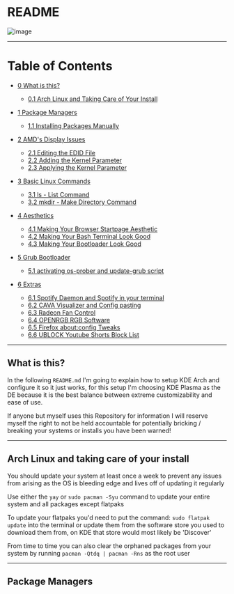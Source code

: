 # README

 ![image](https://github.com/martinjrrr/Linux.dots/assets/91160845/53385f31-888a-4382-b733-c601e667a98d)

_____________________________________________________________________________________


# Table of Contents

- [0 What is this?](https://github.com/martinjrrr/README/blob/main/README.md#arch-linux-and-taking-care-of-your-install)
  - [0.1 Arch Linux and Taking Care of Your Install](https://github.com/martinjrrr/README/blob/main/README.md#arch-linux-and-taking-care-of-your-install)

- [1 Package Managers](#1-packages)
  - [1.1 Installing Packages Manually](#12-installing-packages-manually)

- [2 AMD's Display Issues](#2-amds-display-issues)
  - [2.1 Editing the EDID File](#21-editing-the-edid-file)
  - [2.2 Adding the Kernel Parameter](#22-adding-the-kernel-parameter)
  - [2.3 Applying the Kernel Parameter](#23-applying-the-kernel-parameter)

- [3 Basic Linux Commands](#3-basic-linux-commands)
  - [3.1 ls - List Command](#31-ls---list-command)
  - [3.2 mkdir - Make Directory Command](#32-mkdir---make-directory-command)

- [4 Aesthetics](#4-aesthetics)
  - [4.1 Making Your Browser Startpage Aesthetic](#41-making-your-browser-startpage-aesthetic)
  - [4.2 Making Your Bash Terminal Look Good](#42-making-your-bash-terminal-look-good)
  - [4.3 Making Your Bootloader Look Good](#43-making-your-bootloader-look-good)


- [5 Grub Bootloader](5-grub)  
  - [5.1 activating os-prober and update-grub script](51-osgrub)
 

- [6 Extras](6-extras)
  - [6.1 Spotify Daemon and Spotify in your terminal](61-spotify-daemon-and-terminal-app)
  - [6.2 CAVA Visualizer and Config pasting](62-cava)
  - [6.3 Radeon Fan Control](63-radeonfancontrol)
  - [6.4 OPENRGB RGB Software](64-openrgb)
  - [6.5 Firefox about:config Tweaks](65-about)
  - [6.6 UBLOCK Youtube Shorts Block List](66-ublock)
 

 

_____________________________________________________________________________________

## What is this?


In the following `README.md` I'm going to explain how to setup KDE Arch and configure it so it just works, for this setup I'm choosing KDE Plasma as the DE because it is the best balance between extreme customizability and ease of use.

If anyone but myself uses this Repository for information I will reserve myself the right to not be held accountable for potentially bricking / breaking your systems or installs you have been warned!

_____________________________________________________________________________________

## Arch Linux and taking care of your install 


You should update your system at least once a week to prevent any issues from arising as the OS is bleeding edge and lives off of updating it regularly

Use either the `yay` or `sudo pacman -Syu` command to update your entire system and all packages except flatpaks

To update your flatpaks you'd need to put the command: `sudo flatpak update` into the terminal or update them from the software store you used to download them from, on KDE that store would most likely be 'Discover'

From time to time you can also clear the orphaned packages from your system by running `pacman -Qtdq | pacman -Rns` as the root user

_____________________________________________________________________________________

## Package Managers


















